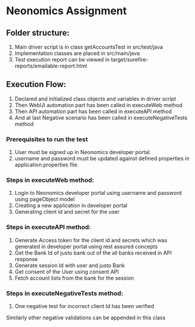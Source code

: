 # Neonomics Assignment

## Folder structure:

  1. Main driver script is in class getAccountsTest in src/test/java
  2. Implementation classes are placed in src/main/java
  3. Test execution report can be viewed in target/surefire-reports/emailable-report.html


## Execution Flow:
1. Declared and initialized class objects and variables in driver script
2. Then WebUI automation part has been called in executeWeb method                      
3. Then API automation part has been called in executeAPI method
4. And at last Negative scenario has been called in executeNegativeTests method


### Prerequisites to run the test
1. User must be signed up in Neonomics developer portal.
2. username and password must be updated against defined properties in application.properties file.


### Steps in executeWeb method:

1. Login to Neonomics developer portal using  username and password using pageObject model
2. Creating a new application in developer portal
3. Generating client id and secret for the user

### Steps in executeAPI method:

  1. Generate Access token for the client id and secrets which was generated in developer portal using rest assured concepts
  2. Get the Bank Id of justo bank out of the all banks received in API response
3. Generate session Id with user and justo Bank
4. Get consent of the User using consent API
5. Fetch account lists from the bank for the session


### Steps in executeNegativeTests method:

1. One negative test for incorrect client Id has been verified 

Similarly other negative validations can be appended in this class